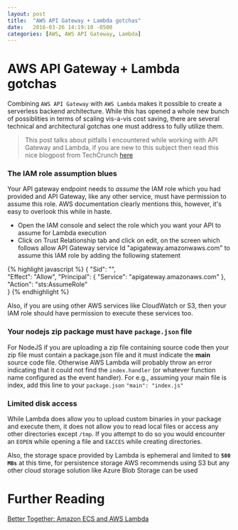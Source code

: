 ```yaml
---
layout: post
title:  "AWS API Gateway + Lambda gotchas"
date:   2016-03-26 14:19:10 -0500
categories: [AWS, AWS API Gateway, Lambda]
---
```

# AWS API Gateway + Lambda gotchas

Combining `AWS API Gateway` with `AWS Lambda` makes it possible to create a serverless backend architecture. While this has opened a whole new bunch of possiblities in terms of scaling vis-a-vis cost saving, there are several technical and architectural gotchas one must address to fully utilize them.

>This post talks about pitfalls I encountered while working with API Gateway and Lambda, if you are new to this subject then read this nice blogpost from TechCrunch [here](http://techcrunch.com/2015/11/24/aws-lamda-makes-serverless-applications-a-reality/)

### The IAM role assumption blues

Your API gateway endpoint needs to *assume* the IAM role which you had provided and API Gateway, like any other service, must have permission to assume this role. AWS documentation clearly mentions this, however, it's easy to overlook this while in haste. 

* Open the IAM console and select the role which you want your API to assume for Lambda execution
* Click on Trust Relationship tab and click on edit, on the screen which follows allow API Gateway service Id "apigateway.amazonwaws.com" to assume this IAM role by adding the following statement

{% highlight javascript %}
	{
		"Sid": "",   
		"Effect": "Allow",
		"Principal": {
		"Service": "apigateway.amazonaws.com"
		},
		"Action": "sts:AssumeRole"  
	}
{% endhighlight %}
	
Also, if you are using other AWS services like CloudWatch or S3, then your IAM role should have permission to execute these services too.
	
### Your nodejs zip package must have `package.json` file

For NodeJS if you are uploading a zip file containing source code then your zip file must contain a package.json file and it must indicate the **main** source code file. Otherwise AWS Lambda will probably throw an error indicating that it could not find the `index.handler` (or whatever function name configured as the event handler). For e.g., assuming your main file is index, add this line to your `package.json`
`"main": "index.js"`

### Limited disk access
While Lambda does allow you to upload custom binaries in your package and execute them, it does not allow you to read local files or access any other directories except `/tmp`. If you attempt to do so you would encounter an `EOPEN`  while opening a file and `EACCES` while creating directories.  

Also, the storage space provided by Lambda is ephemeral and limited to **`500 MBs`** at this time, for persistence storage AWS recommends using S3 but any other cloud storage solution like Azure Blob Storage can be used 



# Further Reading
[Better Together: Amazon ECS and AWS Lambda](https://forums.aws.amazon.com/thread.jspa?messageID=595370)

